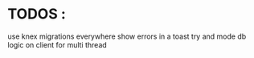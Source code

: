# TODOS :

use knex migrations everywhere
show errors in a toast
try and mode db logic on client for multi thread
